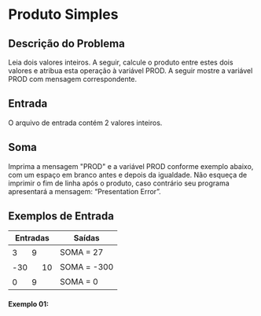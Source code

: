 # Produto Simples

## Descrição do Problema

Leia dois valores inteiros. A seguir, calcule o produto entre estes dois valores e atribua esta operação à variável PROD. A seguir mostre a variável PROD com mensagem correspondente.

## Entrada

O arquivo de entrada contém 2 valores inteiros.

## Soma

Imprima a mensagem "PROD" e a variável PROD conforme exemplo abaixo, com um espaço em branco antes e depois da igualdade. Não esqueça de imprimir o fim de linha após o produto, caso contrário seu programa apresentará a mensagem: “Presentation Error”.

## Exemplos de Entrada

| Entradas  | Saídas |
| ------------- | ------------- |
| 3ㅤㅤ9 | SOMA = 27  |
| -30ㅤㅤ10 | SOMA = -300  |
| 0ㅤㅤ9 | SOMA = 0  |
#### Exemplo 01:
